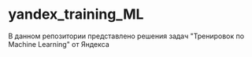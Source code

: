 # yandex_training_ML
В данном репозитории представлено решения задач "Тренировок по Machine Learning" от Яндекса
